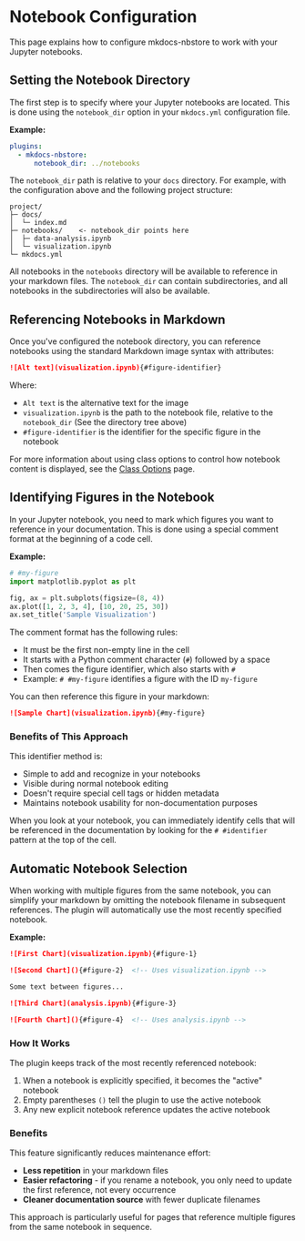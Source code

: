 # Notebook Configuration

This page explains how to configure mkdocs-nbstore to work with
your Jupyter notebooks.

## Setting the Notebook Directory

The first step is to specify where your Jupyter notebooks are
located. This is done using the `notebook_dir` option in your
`mkdocs.yml` configuration file.

**Example:**

```yaml title="mkdocs.yml"
plugins:
  - mkdocs-nbstore:
      notebook_dir: ../notebooks
```

The `notebook_dir` path is relative to your `docs` directory.
For example, with the configuration above and the following
project structure:

```text
project/
├─ docs/
│  └─ index.md
├─ notebooks/    <- notebook_dir points here
│  ├─ data-analysis.ipynb
│  └─ visualization.ipynb
└─ mkdocs.yml
```

All notebooks in the `notebooks` directory will be available
to reference in your markdown files.
The `notebook_dir` can contain subdirectories, and all
notebooks in the subdirectories will also be available.

## Referencing Notebooks in Markdown

Once you've configured the notebook directory, you can reference
notebooks using the standard Markdown image syntax with attributes:

```markdown
![Alt text](visualization.ipynb){#figure-identifier}
```

Where:

- `Alt text` is the alternative text for the image
- `visualization.ipynb` is the path to the notebook file,
  relative to the `notebook_dir` (See the directory tree above)
- `#figure-identifier` is the identifier for the specific
  figure in the notebook

For more information about using class options to control how notebook
content is displayed, see the [Class Options](class.md) page.

## Identifying Figures in the Notebook

In your Jupyter notebook, you need to mark which figures you want
to reference in your documentation. This is done using a special
comment format at the beginning of a code cell.

**Example:**

```python title="visualization.ipynb"
# #my-figure
import matplotlib.pyplot as plt

fig, ax = plt.subplots(figsize=(8, 4))
ax.plot([1, 2, 3, 4], [10, 20, 25, 30])
ax.set_title('Sample Visualization')
```

The comment format has the following rules:

- It must be the first non-empty line in the cell
- It starts with a Python comment character (`#`) followed by a space
- Then comes the figure identifier, which also starts with `#`
- Example: `# #my-figure` identifies a figure with the ID `my-figure`

You can then reference this figure in your markdown:

```markdown
![Sample Chart](visualization.ipynb){#my-figure}
```

### Benefits of This Approach

This identifier method is:

- Simple to add and recognize in your notebooks
- Visible during normal notebook editing
- Doesn't require special cell tags or hidden metadata
- Maintains notebook usability for non-documentation purposes

When you look at your notebook, you can immediately identify
cells that will be referenced in the documentation by looking
for the `# #identifier` pattern at the top of the cell.

## Automatic Notebook Selection

When working with multiple figures from the same notebook,
you can simplify your markdown by omitting the notebook filename
in subsequent references. The plugin will automatically use
the most recently specified notebook.

**Example:**

```markdown
![First Chart](visualization.ipynb){#figure-1}

![Second Chart](){#figure-2}  <!-- Uses visualization.ipynb -->

Some text between figures...

![Third Chart](analysis.ipynb){#figure-3}

![Fourth Chart](){#figure-4}  <!-- Uses analysis.ipynb -->
```

### How It Works

The plugin keeps track of the most recently referenced notebook:

1. When a notebook is explicitly specified, it becomes the "active" notebook
2. Empty parentheses `()` tell the plugin to use the active notebook
3. Any new explicit notebook reference updates the active notebook

### Benefits

This feature significantly reduces maintenance effort:

- **Less repetition** in your markdown files
- **Easier refactoring** - if you rename a notebook, you only need
  to update the first reference, not every occurrence
- **Cleaner documentation source** with fewer duplicate filenames

This approach is particularly useful for pages that reference multiple
figures from the same notebook in sequence.
